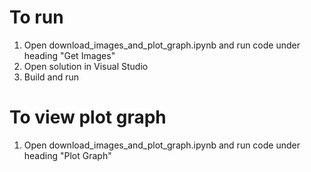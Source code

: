 # To run
1. Open download_images_and_plot_graph.ipynb and run code under heading "Get Images"
2. Open solution in Visual Studio
3. Build and run

# To view plot graph
1.  Open download_images_and_plot_graph.ipynb and run code under heading "Plot Graph"
